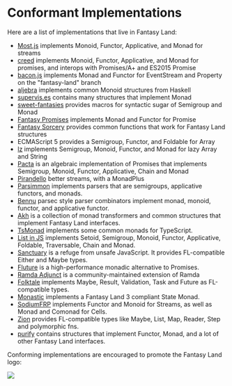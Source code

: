 # Conformant Implementations

Here are a list of implementations that live in Fantasy Land:

* [Most.js](https://github.com/cujojs/most) implements Monoid, Functor, Applicative, and Monad for streams
* [creed](https://github.com/briancavalier/creed) implements Monoid, Functor, Applicative, and Monad for promises, and interops with Promises/A+ and ES2015 Promise
* [bacon.js](https://github.com/raimohanska/bacon.js) implements
  Monad and Functor for EventStream and Property on the "fantasy-land" branch
* [aljebra](https://github.com/markandrus/aljebra) implements common
  Monoid structures from Haskell
* [supervis.es](https://github.com/raganwald/supervis.es) contains many
  structures that implement Monad
* [sweet-fantasies](https://github.com/pufuwozu/sweet-fantasies) provides
  macros for syntactic sugar of Semigroup and Monad
* [Fantasy Promises](https://github.com/pufuwozu/fantasy-promises)
  implements Monad and Functor for Promise
* [Fantasy Sorcery](https://github.com/pufuwozu/fantasy-sorcery)
  provides common functions that work for Fantasy Land structures
* ECMAScript 5 provides a Semigroup, Functor, and Foldable for Array
* [lz](https://github.com/goatslacker/lz) implements Semigroup, Monoid, Functor, and Monad for lazy Array and String
* [Pacta](https://github.com/mudge/pacta) is an algebraic implementation of
  Promises that implements Semigroup, Monoid, Functor, Applicative, Chain and
  Monad
* [Pirandello](https://github.com/quarterto/Pirandello) better streams, with a MonadPlus
* [Parsimmon](https://github.com/jayferd/parsimmon) implements parsers that are semigroups, applicative functors, and monads.
* [Bennu](https://github.com/mattbierner/bennu/) parsec style parser combinators implement monad, monoid, functor, and applicative functor.
* [Akh](https://github.com/mattbierner/akh/) is a collection of monad transformers and common structures that implement Fantasy Land interfaces.
* [TsMonad](https://github.com/cbowdon/tsmonad) implements some common monads for TypeScript.
* [List in JS](https://github.com/PandaNoir/List-in-JS/) implements Setoid, Semigroup, Monoid, Functor, Applicative, Foldable, Traversable, Chain and Monad.
* [Sanctuary](https://github.com/plaid/sanctuary) is a refuge from unsafe JavaScript. It provides FL-compatible Either and Maybe types.
* [Fluture](https://github.com/Avaq/Fluture) is a high-performance monadic alternative to Promises.
* [Ramda Adjunct](https://github.com/char0n/ramda-adjunct) is a community-maintained extension of Ramda
* [Folktale](https://folktale.origamitower.com/) implements Maybe, Result, Validation, Task and Future as FL-compatible types.
* [Monastic](https://github.com/wearereasonablepeople/monastic) implements a Fantasy Land 3 compliant State Monad.
* [SodiumFRP](https://github.com/sodiumFRP/sodium-typescript) implements Functor and Monoid for Streams, as well as Monad and Comonad for Cells.
* [Zion](https://github.com/osstotalsoft/jsbb/tree/master/packages/zion) provides FL-compatible types like Maybe, List, Map, Reader, Step and polymorphic fns.
* [purify](https://github.com/gigobyte/purify/) contains structures that implement Functor, Monad, and a lot of other Fantasy Land interfaces.

Conforming implementations are encouraged to promote the Fantasy Land logo:

![](logo.png)
